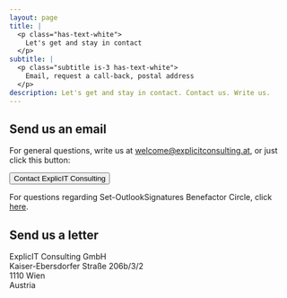 ```yaml
---
layout: page
title: |
  <p class="has-text-white">
    Let's get and stay in contact
  </p>
subtitle: |
  <p class="subtitle is-3 has-text-white">
    Email, request a call-back, postal address
  </p>
description: Let's get and stay in contact. Contact us. Write us.
---
```


<div style="min-height: 100vh;">
  <h2>Send us an email</h2>
  <p>For general questions, write us at <a href="mailto:welcome@explicitconsulting.at">welcome@explicitconsulting.at</a>, or just click this button:</p>
  
  <p><a href="mailto:welcome@explicitconsulting.at"><button class="button is-link is-normal is-hover">Contact ExplicIT Consulting</button></a><p>

  <p>For questions regarding Set-OutlookSignatures Benefactor Circle, click <a href="/open-source/set-outlooksignatures">here</a>.</p>

  <h2>Send us a letter</h2>
  <p>ExplicIT Consulting GmbH<br>Kaiser-Ebersdorfer Straße 206b/3/2<br>1110 Wien<br>Austria</p>
</div>